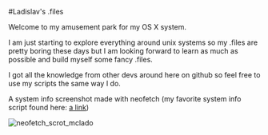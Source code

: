 #Ladislav's .files

Welcome to my amusement park for my OS X system.

I am just starting to explore everything around unix systems so my .files are pretty boring these days but I am looking forward to learn as much as possible and build myself some fancy .files.

I got all the knowledge from other devs around here on github so feel free to use my scripts the same way I do.

A system info screenshot made with neofetch (my favorite system info script found here: [a link](https://github.com/dylanaraps/neofetch))

![neofetch_scrot_mclado](http://i.imgur.com/OkjOLSX.png)
